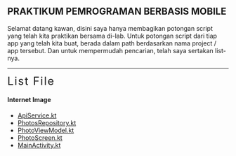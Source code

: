 ## PRAKTIKUM PEMROGRAMAN BERBASIS MOBILE

Selamat datang kawan,  disini saya hanya membagikan potongan script yang telah kita praktikan bersama di-lab. Untuk potongan script dari tiap app yang telah kita buat, berada dalam path berdasarkan nama project / app tersebut. Dan untuk mempermudah pencarian, telah saya sertakan list-nya.  

<hr>

<div style="font-size: 25px; letter-spacing: 2px;"> 
  List File
</div>
<h4>Internet Image</h4>
<ul>
  <li><a href="Internet Image/ApiService.kt">ApiService.kt</a></li>
  <li><a href="Internet Image/PhotosRepository.kt">PhotosRepository.kt</a></li>
  <li><a href="Internet Image/PhotoViewModel.kt">PhotoViewModel.kt</a></li>
  <li><a href="Internet Image/PhotoScreen.kt">PhotoScreen.kt</a></li>
  <li><a href="Internet Image/MainActivity.kt">MainActivity.kt</a></li>
</ul>
